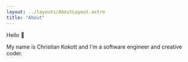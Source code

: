 ```yaml
---
layout: ../layouts/AboutLayout.astro
title: "About"
---
```


Hello :wave:

My name is Christian Kokott and I'm a software engineer and creative coder.
